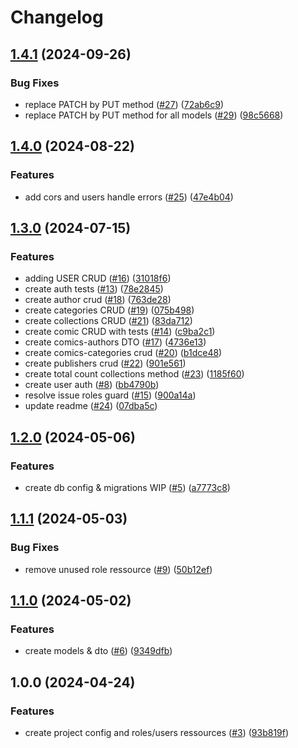 # Changelog

## [1.4.1](https://github.com/Gmayer111/carton9-api/compare/v1.4.0...v1.4.1) (2024-09-26)


### Bug Fixes

* replace PATCH by PUT method ([#27](https://github.com/Gmayer111/carton9-api/issues/27)) ([72ab6c9](https://github.com/Gmayer111/carton9-api/commit/72ab6c93b9d86b6e77adc36abf5df9208e6b5b79))
* replace PATCH by PUT method for all models ([#29](https://github.com/Gmayer111/carton9-api/issues/29)) ([98c5668](https://github.com/Gmayer111/carton9-api/commit/98c5668de444a3e5785588493b9deabe18a42cde))

## [1.4.0](https://github.com/Gmayer111/bd-api/compare/v1.3.0...v1.4.0) (2024-08-22)


### Features

* add cors and users handle errors ([#25](https://github.com/Gmayer111/bd-api/issues/25)) ([47e4b04](https://github.com/Gmayer111/bd-api/commit/47e4b04af1d9bae97cf971b141a1793eb67f2016))

## [1.3.0](https://github.com/Gmayer111/passion-bd-api/compare/v1.2.0...v1.3.0) (2024-07-15)


### Features

* adding USER CRUD ([#16](https://github.com/Gmayer111/passion-bd-api/issues/16)) ([31018f6](https://github.com/Gmayer111/passion-bd-api/commit/31018f6860072609a442fcb78fe6ef2a213a6bb7))
* create auth tests ([#13](https://github.com/Gmayer111/passion-bd-api/issues/13)) ([78e2845](https://github.com/Gmayer111/passion-bd-api/commit/78e2845b39eb6ef7e3ba167fa3b8ed0eeaf43659))
* create author crud ([#18](https://github.com/Gmayer111/passion-bd-api/issues/18)) ([763de28](https://github.com/Gmayer111/passion-bd-api/commit/763de2897ce2b064bd9e529c00d6d09097e7d1bc))
* create categories CRUD ([#19](https://github.com/Gmayer111/passion-bd-api/issues/19)) ([075b498](https://github.com/Gmayer111/passion-bd-api/commit/075b498535cdef62b5315ab85981445ad5ad5c95))
* create collections CRUD ([#21](https://github.com/Gmayer111/passion-bd-api/issues/21)) ([83da712](https://github.com/Gmayer111/passion-bd-api/commit/83da712bd210d7aaa2ea18ba47020fc0f73d4f00))
* create comic CRUD with tests ([#14](https://github.com/Gmayer111/passion-bd-api/issues/14)) ([c9ba2c1](https://github.com/Gmayer111/passion-bd-api/commit/c9ba2c180b385675572ce5c2f804cbce26841065))
* create comics-authors DTO ([#17](https://github.com/Gmayer111/passion-bd-api/issues/17)) ([4736e13](https://github.com/Gmayer111/passion-bd-api/commit/4736e13479c23e02324cdb269bfffcd88a8a277a))
* create comics-categories crud ([#20](https://github.com/Gmayer111/passion-bd-api/issues/20)) ([b1dce48](https://github.com/Gmayer111/passion-bd-api/commit/b1dce48a829e149cbe6ca6b67a73ef6d19b0f7df))
* create publishers crud ([#22](https://github.com/Gmayer111/passion-bd-api/issues/22)) ([901e561](https://github.com/Gmayer111/passion-bd-api/commit/901e561d17103e1c903a7c72f68a42f756045c42))
* create total count collections method ([#23](https://github.com/Gmayer111/passion-bd-api/issues/23)) ([1185f60](https://github.com/Gmayer111/passion-bd-api/commit/1185f6012b4cb5c1aea1588fd204d468c8b0de0d))
* create user auth ([#8](https://github.com/Gmayer111/passion-bd-api/issues/8)) ([bb4790b](https://github.com/Gmayer111/passion-bd-api/commit/bb4790b960b3012456c8fd8e7682c3060b912140))
* resolve issue roles guard ([#15](https://github.com/Gmayer111/passion-bd-api/issues/15)) ([900a14a](https://github.com/Gmayer111/passion-bd-api/commit/900a14a37c6d4d95cf25216af1f4345913e8d32e))
* update readme ([#24](https://github.com/Gmayer111/passion-bd-api/issues/24)) ([07dba5c](https://github.com/Gmayer111/passion-bd-api/commit/07dba5cddd08886d5b36ec53c327cdd84dd8ebd3))

## [1.2.0](https://github.com/Gmayer111/passion-bd-api/compare/v1.1.1...v1.2.0) (2024-05-06)


### Features

* create db config & migrations WIP ([#5](https://github.com/Gmayer111/passion-bd-api/issues/5)) ([a7773c8](https://github.com/Gmayer111/passion-bd-api/commit/a7773c88d4da863ca0a05df63c5ee3ae2b0adf21))

## [1.1.1](https://github.com/Gmayer111/passion-bd-api/compare/v1.1.0...v1.1.1) (2024-05-03)


### Bug Fixes

* remove unused role ressource ([#9](https://github.com/Gmayer111/passion-bd-api/issues/9)) ([50b12ef](https://github.com/Gmayer111/passion-bd-api/commit/50b12effd91c6d96a8b920ec244d855326780c28))

## [1.1.0](https://github.com/Gmayer111/passion-bd-api/compare/v1.0.0...v1.1.0) (2024-05-02)


### Features

* create models & dto ([#6](https://github.com/Gmayer111/passion-bd-api/issues/6)) ([9349dfb](https://github.com/Gmayer111/passion-bd-api/commit/9349dfbb6a5bc8b85d58be83d7b4f96c130e8bad))

## 1.0.0 (2024-04-24)


### Features

* create project config and roles/users ressources ([#3](https://github.com/Gmayer111/passion-bd-api/issues/3)) ([93b819f](https://github.com/Gmayer111/passion-bd-api/commit/93b819f0e9d7118d1df43e2317963b5f430211e8))
